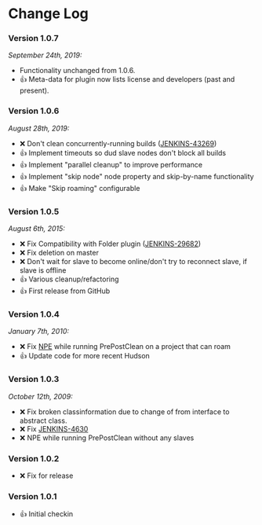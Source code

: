# Change Log

### Version 1.0.7
_September 24th, 2019:_
* Functionality unchanged from 1.0.6.
* :+1:
Meta-data for plugin now lists license and developers (past and present).

### Version 1.0.6
_August 28th, 2019:_
* :x:
Don't clean concurrently-running builds
([JENKINS-43269](https://issues.jenkins-ci.org/browse/JENKINS-43269))
* :+1:
Implement timeouts so dud slave nodes don't block all builds
* :+1:
Implement "parallel cleanup" to improve performance
* :+1:
Implement "skip node" node property and skip-by-name functionality
* :+1:
Make "Skip roaming" configurable

### Version 1.0.5
_August 6th, 2015:_
* :x:
Fix Compatibility with Folder plugin
([JENKINS-29682](https://issues.jenkins-ci.org/browse/JENKINS-29682))
* :x:
Fix deletion on master
* :x:
Don't wait for slave to become online/don't try to reconnect slave, if slave is offline
* :+1:
Various cleanup/refactoring
* :+1:
First release from GitHub

### Version 1.0.4
_January 7th, 2010:_
* :x:
Fix
[NPE](http://n4.nabble.com/Hudson-bug-with-Ehcache-td787618.html)
while running PrePostClean on a project that can roam
* :+1:
Update code for more recent Hudson

### Version 1.0.3
_October 12th, 2009:_
* :x:
Fix broken classinformation due to change of from interface to abstract class.
* :x:
Fix
[JENKINS-4630](https://issues.jenkins-ci.org/browse/JENKINS-4630)
* :x:
NPE while running PrePostClean without any slaves

### Version 1.0.2
* :x:
Fix for release

### Version 1.0.1
* :+1:
Initial checkin
